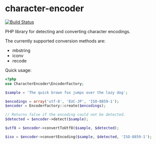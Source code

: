 character-encoder
=================

[![Build Status](https://travis-ci.org/twistor/character-encoder.svg?branch=master)](https://travis-ci.org/twistor/character-encoder)

PHP library for detecting and converting character encodings.

The currently supported conversion methods are:
- mbstring
- iconv
- recode

Quick usage:
```php
<?php
use CharacterEncoder\EncoderFactory;

$sample = 'The quick brown fox jumps over the lazy dog';

$encodings = array('utf-8', 'EUC-JP', 'ISO-8859-1');
$encoder = EncoderFactory::create($encodings);

// Returns false if the encoding could not be detected.
$detected = $encoder->detect($sample);

$utf8 = $encoder->convertToUtf8($sample, $detected);

$iso = $encoder->convertEncoding($sample, $detected, 'ISO-8859-1');
```
